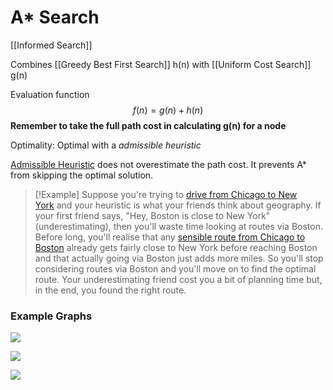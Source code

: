 # A* Search
[[Informed Search]]

Combines [[Greedy Best First Search]] h(n) with [[Uniform Cost Search]] g(n)

Evaluation function $$f(n)=g(n)+h(n)$$
**Remember to take the full path cost in calculating g(n) for a node**

Optimality: Optimal with a *admissible heuristic*

[Admissible Heuristic](https://en.wikipedia.org/wiki/Admissible_heuristic) does not overestimate the path cost. It prevents A* from skipping the optimal solution.

> [!Example] Suppose you're trying to [drive from Chicago to New York](https://maps.google.co.uk/maps?q=Chicago+to+New+York&saddr=Chicago&daddr=New+York&hl=en&ll=41.294317,-80.81543&spn=11.071941,20.302734&sll=41.656497,-82.155762&sspn=11.010616,20.302734&geocode=FWICfwIdGuDG-inty_TQPCwOiDEAwMAJrabgrw%3BFVA6bQIdS8KW-yk7CD_TpU_CiTFi_nfhBo8LyA&t=h&z=6) and your heuristic is what your friends think about geography. If your first friend says, "Hey, Boston is close to New York" (underestimating), then you'll waste time looking at routes via Boston. Before long, you'll realise that any [sensible route from Chicago to Boston](https://maps.google.co.uk/maps?saddr=Chicago&daddr=Boston&hl=en&ll=42.228517,-79.343262&spn=10.912859,20.302734&sll=40.63063,-73.87207&sspn=11.183158,20.302734&geocode=FWICfwIdGuDG-inty_TQPCwOiDEAwMAJrabgrw%3BFZ9WhgIdw7bD-ykbMT0NLWXjiTGg6GIBJL98eA&t=h&mra=ls&z=6) already gets fairly close to New York before reaching Boston and that actually going via Boston just adds more miles. So you'll stop considering routes via Boston and you'll move on to find the optimal route. Your underestimating friend cost you a bit of planning time but, in the end, you found the right route.

### Example Graphs
![](https://i.imgur.com/3WhlDkF.png)

![](https://i.imgur.com/K8AbMZD.png) 

![](https://i.imgur.com/lymZP66.png)

